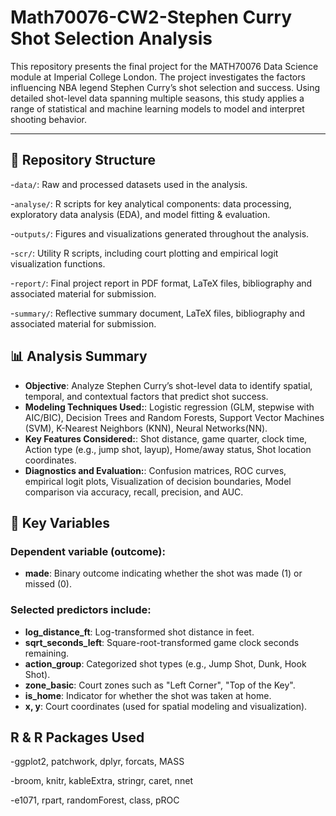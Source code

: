 # Math70076-CW2-Stephen Curry Shot Selection Analysis

This repository presents the final project for the MATH70076 Data Science module at Imperial College London. The project investigates the factors influencing NBA legend Stephen Curry’s shot selection and success. Using detailed shot-level data spanning multiple seasons, this study applies a range of statistical and machine learning models to model and interpret shooting behavior.

---

## 📁 Repository Structure

-`data/`: Raw and processed datasets used in the analysis.

-`analyse/`: R scripts for key analytical components: data processing, exploratory data analysis (EDA), and model fitting & evaluation.

-`outputs/`: Figures and visualizations generated throughout the analysis.

-`scr/`: Utility R scripts, including court plotting and empirical logit visualization functions.

-`report/`: Final project report in PDF format, LaTeX files, bibliography and associated material for submission.

-`summary/`: Reflective summary document, LaTeX files, bibliography and associated material for submission.

## 📊 Analysis Summary

- **Objective**: Analyze Stephen Curry’s shot-level data to identify spatial, temporal, and contextual factors that predict shot success.
- **Modeling Techniques Used:**: Logistic regression (GLM, stepwise with AIC/BIC), Decision Trees and Random Forests, Support Vector Machines (SVM), K-Nearest Neighbors (KNN), Neural Networks(NN).
- **Key Features Considered:**: Shot distance, game quarter, clock time, Action type (e.g., jump shot, layup), Home/away status, Shot location coordinates.
- **Diagnostics and Evaluation:**: Confusion matrices, ROC curves, empirical logit plots, Visualization of decision boundaries, Model comparison via accuracy, recall, precision, and AUC.

## 📄 Key Variables
### Dependent variable (outcome):
- **made**: Binary outcome indicating whether the shot was made (1) or missed (0).

### Selected predictors include:
- **log_distance_ft**: Log-transformed shot distance in feet.
- **sqrt_seconds_left**: Square-root-transformed game clock seconds remaining.
- **action_group**: Categorized shot types (e.g., Jump Shot, Dunk, Hook Shot).
- **zone_basic**: Court zones such as "Left Corner", "Top of the Key".
- **is_home**: Indicator for whether the shot was taken at home.
- **x, y**: Court coordinates (used for spatial modeling and visualization).

## R & R Packages Used
-ggplot2, patchwork, dplyr, forcats, MASS

-broom, knitr, kableExtra, stringr, caret, nnet

-e1071, rpart, randomForest, class, pROC





